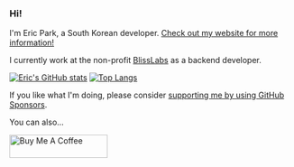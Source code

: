 ### Hi!

I'm Eric Park, a South Korean developer. [Check out my website for more information!][my-website]

I currently work at the non-profit [BlissLabs][blisslabs-website] as a backend developer.

[my-website]: https://ericswpark.com
[blisslabs-website]: https://blisslabs.org

[![Eric's GitHub stats](https://github-readme-stats.vercel.app/api?username=ericswpark)](https://github.com/ericswpark)
 [![Top Langs](https://github-readme-stats.vercel.app/api/top-langs/?username=ericswpark&layout=compact&langs_count=10&exclude_repo=android_kernel_samsung_msm8974,android_device_samsung_frescolteskt,SM-N750S_KOR_LL_Opensource,SCH-I909_CHN_GB_Opensource_Update1&hide=html)](https://github.com/ericswpark)

If you like what I'm doing, please consider [supporting me by using GitHub Sponsors][github-sponsors-link].

You can also...

<a href="https://www.buymeacoffee.com/ericswpark" target="_blank"><img src="https://cdn.buymeacoffee.com/buttons/default-orange.png" alt="Buy Me A Coffee" height="41" width="174"></a>


[github-sponsors-link]: https://github.com/sponsors/ericswpark
